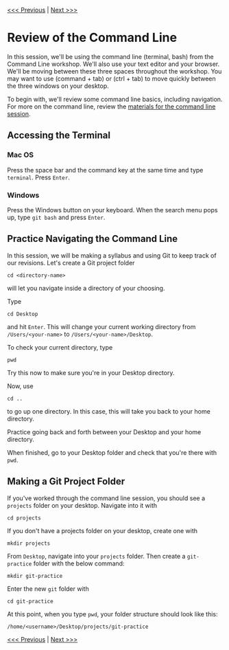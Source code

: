 [<<< Previous](examples.md) | [Next >>>](gitconfig.md)  
# Review of the Command Line

In this session, we'll be using the command line (terminal, bash) from the Command Line workshop. We'll also use your text editor and your browser. We'll be moving between these three spaces throughout the workshop. You may want to use (command + tab) or (ctrl + tab) to move quickly between the three windows on your desktop.

To begin with, we'll review some command line basics, including navigation. For more on the command line, review the [materials for the command line session](https://github.com/dhsouthbend/command-line).

## Accessing the Terminal

### Mac OS

Press the space bar and the command key at the same time and type `terminal`. Press `Enter`.

### Windows

Press the Windows button on your keyboard. When the search menu pops up, type `git bash` and press `Enter`.

## Practice Navigating the Command Line

In this session, we will be making a syllabus and using Git to keep track of our revisions. Let's create a Git project folder

	cd <directory-name> 
	
will let you navigate inside a directory of your choosing.

Type 

	cd Desktop
	
and hit `Enter`. This will change your current working directory from `/Users/<your-name>` to `/Users/<your-name>/Desktop`.

To check your current directory, type

	pwd
	
Try this now to make sure you're in your Desktop directory.

Now, use 

	cd ..
	
to go up one directory. In this case, this will take you back to your home directory.

Practice going back and forth between your Desktop and your home directory.

When finished, go to your Desktop folder and check that you're there with `pwd`.

## Making a Git Project Folder

If you've worked through the command line session, you should see a `projects` folder on your desktop. Navigate into it with

	cd projects
	
If you don't have a projects folder on your desktop, create one with

	mkdir projects

From `Desktop`, navigate into your `projects` folder. Then create a `git-practice` folder with the below command:

	mkdir git-practice

Enter the new `git` folder with

	cd git-practice

At this point, when you type `pwd`, your folder structure should look like this:

	/home/<username>/Desktop/projects/git-practice

[<<< Previous](examples.md) | [Next >>>](gitconfig.md)  
